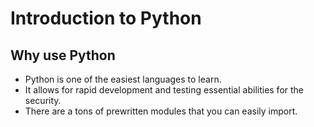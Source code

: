 # Introduction to Python
## Why use Python
- Python is one of the easiest languages to learn.
- It allows for rapid development and testing essential abilities for the security.
- There are a tons of prewritten modules that you can easily import.
<!--stackedit_data:
eyJoaXN0b3J5IjpbMTA5NjEyNjQzN119
-->